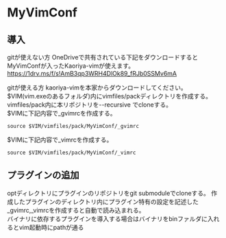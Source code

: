 # MyVimConf

## 導入
gitが使えない方
OneDriveで共有されている下記をダウンロードするとMyVimConfが入ったKaoriya-vimが使えます。
https://1drv.ms/f/s!AmB3qp3WRH4DlOk89_fRJb0SSMv6mA

gitが使える方
kaoriya-vimを本家からダウンロードしてください。
$VIM(vim.exeのあるフォルダ)内にvimfiles/packディレクトリを作成する。
vimfiles/pack内に本リポジトリを--recursive でcloneする。  
$VIMに下記内容で_gvimrcを作成する。  
~~~
source $VIM/vimfiles/pack/MyVimConf/_gvimrc
~~~
$VIMに下記内容で_vimrcを作成する。  
~~~
source $VIM/vimfiles/pack/MyVimConf/_vimrc
~~~

## プラグインの追加
optディレクトリにプラグインのリポジトリをgit submoduleでcloneする。
作成したプラグインのディレクトリ内にプラグイン特有の設定を記述した_gvimrc,_vimrcを作成すると自動で読み込まれる。  
バイナリに依存するプラグインを導入する場合はバイナリをbinファルダに入れるとvim起動時にpathが通る

